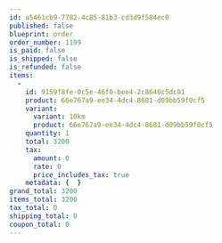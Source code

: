 ```yaml
---
id: a5461cb9-7782-4c85-81b3-cd3d9f584ec0
published: false
blueprint: order
order_number: 1199
is_paid: false
is_shipped: false
is_refunded: false
items:
  -
    id: 9159f8fe-0c5e-46f0-bee4-2c8640c5dc81
    product: 66e767a9-ee34-4dc4-8681-d09bb59f0cf5
    variant:
      variant: 10km
      product: 66e767a9-ee34-4dc4-8681-d09bb59f0cf5
    quantity: 1
    total: 3200
    tax:
      amount: 0
      rate: 0
      price_includes_tax: true
    metadata: {  }
grand_total: 3200
items_total: 3200
tax_total: 0
shipping_total: 0
coupon_total: 0
---
```

